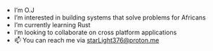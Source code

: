 - I’m O.J 
- I’m interested in building systems that solve problems for Africans
- I’m currently learning Rust
- I’m looking to collaborate on cross platform applications 
- 📫 You can reach me via starLight376@proton.me

<!---
isStarLight/isStarLight is a ✨ special ✨ repository because its `README.md` (this file) appears on your GitHub profile.
You can click the Preview link to take a look at your changes.
--->
